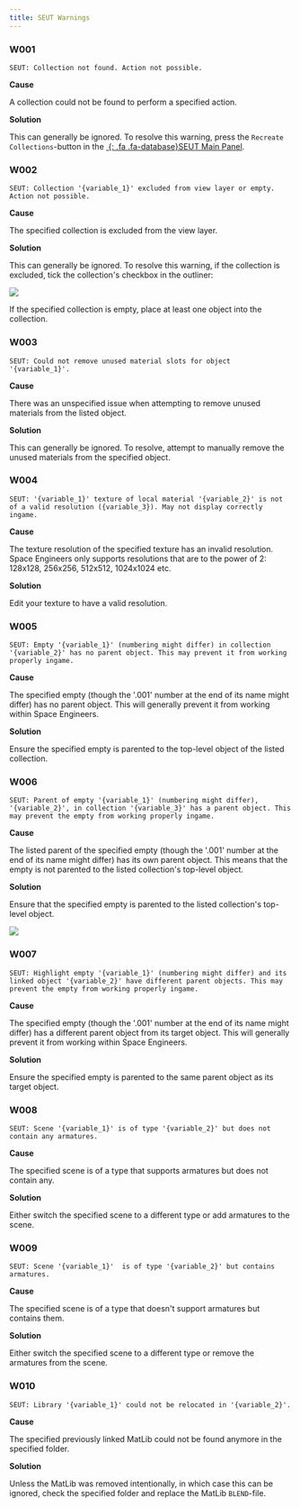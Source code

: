 ```yaml
---
title: SEUT Warnings
---
```


### W001
```
SEUT: Collection not found. Action not possible.
```
**Cause**

A collection could not be found to perform a specified action.

**Solution**

This can generally be ignored. To resolve this warning, press the `Recreate Collections`-button in the [*&nbsp;*{: .fa .fa-database}SEUT Main Panel](/modding-reference/reference/tools/3d-modelling/seut/main-panel#recreate-collections).

### W002
```
SEUT: Collection '{variable_1}' excluded from view layer or empty. Action not possible.
```
**Cause**

The specified collection is excluded from the view layer.

**Solution**

This can generally be ignored. To resolve this warning, if the collection is excluded, tick the collection's checkbox in the outliner:
  
![](/modding-reference/assets/images/tools/seut/troubleshooting_E002.png)

If the specified collection is empty, place at least one object into the collection.

### W003
```
SEUT: Could not remove unused material slots for object '{variable_1}'.
```
**Cause**

There was an unspecified issue when attempting to remove unused materials from the listed object.

**Solution**

This can generally be ignored. To resolve, attempt to manually remove the unused materials from the specified object.

### W004
```
SEUT: '{variable_1}' texture of local material '{variable_2}' is not of a valid resolution ({variable_3}). May not display correctly ingame.
```
**Cause**

The texture resolution of the specified texture has an invalid resolution. Space Engineers only supports resolutions that are to the power of 2: 128x128, 256x256, 512x512, 1024x1024 etc.

**Solution**

Edit your texture to have a valid resolution.

### W005
```
SEUT: Empty '{variable_1}' (numbering might differ) in collection '{variable_2}' has no parent object. This may prevent it from working properly ingame.
```
**Cause**

The specified empty (though the '.001' number at the end of its name might differ) has no parent object. This will generally prevent it from working within Space Engineers.

**Solution**

Ensure the specified empty is parented to the top-level object of the listed collection.

### W006
```
SEUT: Parent of empty '{variable_1}' (numbering might differ), '{variable_2}', in collection '{variable_3}' has a parent object. This may prevent the empty from working properly ingame.
```
**Cause**

The listed parent of the specified empty (though the '.001' number at the end of its name might differ) has its own parent object. This means that the empty is not parented to the listed collection's top-level object.

**Solution**

Ensure that the specified empty is parented to the listed collection's top-level object.

![](/modding-reference/assets/images/tools/seut/troubleshooting_W006.png)

### W007
```
SEUT: Highlight empty '{variable_1}' (numbering might differ) and its linked object '{variable_2}' have different parent objects. This may prevent the empty from working properly ingame.
```
**Cause**

The specified empty (though the '.001' number at the end of its name might differ) has a different parent object from its target object. This will generally prevent it from working within Space Engineers.

**Solution**

Ensure the specified empty is parented to the same parent object as its target object.

### W008
```
SEUT: Scene '{variable_1}' is of type '{variable_2}' but does not contain any armatures.
```
**Cause**

The specified scene is of a type that supports armatures but does not contain any.

**Solution**

Either switch the specified scene to a different type or add armatures to the scene.

### W009
```
SEUT: Scene '{variable_1}'  is of type '{variable_2}' but contains armatures.
```
**Cause**

The specified scene is of a type that doesn't support armatures but contains them.

**Solution**

Either switch the specified scene to a different type or remove the armatures from the scene.

### W010
```
SEUT: Library '{variable_1}' could not be relocated in '{variable_2}'.
```
**Cause**

The specified previously linked MatLib could not be found anymore in the specified folder.

**Solution**

Unless the MatLib was removed intentionally, in which case this can be ignored, check the specified folder and replace the MatLib `BLEND`-file.